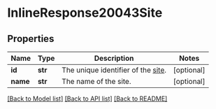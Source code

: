 # InlineResponse20043Site

## Properties
Name | Type | Description | Notes
------------ | ------------- | ------------- | -------------
**id** | **str** | The unique identifier of the [site](https://support.zoom.us/hc/en-us/articles/360020809672-Managing-Multiple-Sites). | [optional] 
**name** | **str** | The name of the site. | [optional] 

[[Back to Model list]](../README.md#documentation-for-models) [[Back to API list]](../README.md#documentation-for-api-endpoints) [[Back to README]](../README.md)

